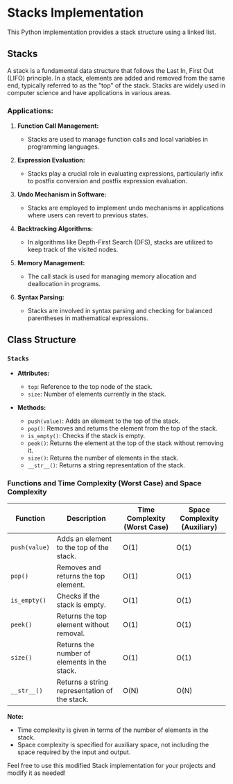 # Stacks Implementation

This Python implementation provides a stack structure using a linked list.

## Stacks

A stack is a fundamental data structure that follows the Last In, First Out (LIFO) principle. In a stack, elements are added and removed from the same end, typically referred to as the "top" of the stack. Stacks are widely used in computer science and have applications in various areas.

### Applications:

1. **Function Call Management:**
   - Stacks are used to manage function calls and local variables in programming languages.

2. **Expression Evaluation:**
   - Stacks play a crucial role in evaluating expressions, particularly infix to postfix conversion and postfix expression evaluation.

3. **Undo Mechanism in Software:**
   - Stacks are employed to implement undo mechanisms in applications where users can revert to previous states.

4. **Backtracking Algorithms:**
   - In algorithms like Depth-First Search (DFS), stacks are utilized to keep track of the visited nodes.

5. **Memory Management:**
   - The call stack is used for managing memory allocation and deallocation in programs.

6. **Syntax Parsing:**
   - Stacks are involved in syntax parsing and checking for balanced parentheses in mathematical expressions.

## Class Structure

### `Stacks`

- **Attributes:**
  - `top`: Reference to the top node of the stack.
  - `size`: Number of elements currently in the stack.

- **Methods:**
  - `push(value)`: Adds an element to the top of the stack.
  - `pop()`: Removes and returns the element from the top of the stack.
  - `is_empty()`: Checks if the stack is empty.
  - `peek()`: Returns the element at the top of the stack without removing it.
  - `size()`: Returns the number of elements in the stack.
  - `__str__()`: Returns a string representation of the stack.

### Functions and Time Complexity (Worst Case) and Space Complexity

| Function          | Description                               | Time Complexity (Worst Case) | Space Complexity (Auxiliary) |
|-------------------|-------------------------------------------|-----------------------------|-------------------------------|
| `push(value)`     | Adds an element to the top of the stack.   | O(1)                        | O(1)                          |
| `pop()`           | Removes and returns the top element.       | O(1)                        | O(1)                          |
| `is_empty()`      | Checks if the stack is empty.              | O(1)                        | O(1)                          |
| `peek()`          | Returns the top element without removal.  | O(1)                        | O(1)                          |
| `size()`          | Returns the number of elements in the stack.| O(1)                       | O(1)                          |
| `__str__()`       | Returns a string representation of the stack.| O(N)                      | O(N)                          |

**Note:**
- Time complexity is given in terms of the number of elements in the stack.
- Space complexity is specified for auxiliary space, not including the space required by the input and output.

Feel free to use this modified Stack implementation for your projects and modify it as needed!
